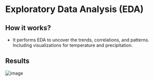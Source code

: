 # Exploratory Data Analysis (EDA)
## How it works?
* It performs EDA to uncover the trends, correlations, and patterns. Including visualizations for temperature and precipitation.

## Results

![image](https://github.com/user-attachments/assets/554e7ac9-c762-4881-8193-a84348e389dd)

